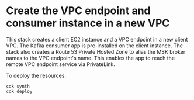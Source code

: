 
# Create the VPC endpoint and consumer instance in a new VPC

This stack creates a client EC2 instance and a VPC endpoint in a new client VPC. The Kafka consumer app is pre-installed on the client instance. The stack also creates a Route 53 Private Hosted Zone to alias the MSK broker names to the VPC endpoint's name. This enables the app to reach the remote VPC endpoint service via PrivateLink.

To deploy the resources:
```
cdk synth
cdk deploy
```

